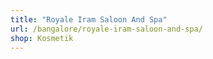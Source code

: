 ```yaml
---
title: "Royale Iram Saloon And Spa"
url: /bangalore/royale-iram-saloon-and-spa/
shop: Kosmetik
---
```

